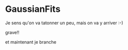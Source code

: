 # GaussianFits
Je sens qu'on va tatonner un peu, mais on va y arriver :-) 


grave!!

et maintenant je branche

